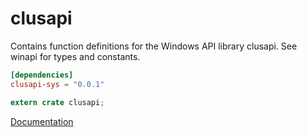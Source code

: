 # clusapi #
Contains function definitions for the Windows API library clusapi. See winapi for types and constants.

```toml
[dependencies]
clusapi-sys = "0.0.1"
```

```rust
extern crate clusapi;
```

[Documentation](https://retep998.github.io/doc/clusapi/)
